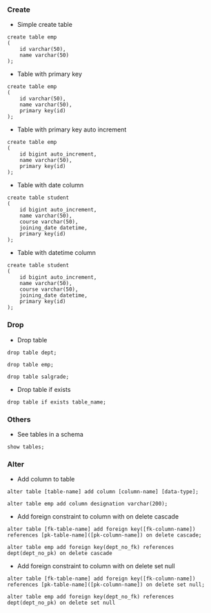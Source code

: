 ### Create
* Simple create table
```
create table emp
(
	id varchar(50),
	name varchar(50)
);
```
* Table with primary key
```
create table emp
(
	id varchar(50),
	name varchar(50),
	primary key(id)
);
```
* Table with primary key auto increment
```
create table emp
(
	id bigint auto_increment,
	name varchar(50),
	primary key(id)
);
```
* Table with date column
```
create table student
(
	id bigint auto_increment,
	name varchar(50),
	course varchar(50),
	joining_date datetime,
	primary key(id)
);
```
* Table with datetime column
```
create table student
(
	id bigint auto_increment,
	name varchar(50),
	course varchar(50),
	joining_date datetime,
	primary key(id)
);
```

### Drop
* Drop table
```
drop table dept;
```
```
drop table emp;
```
```
drop table salgrade;
```

* Drop table if exists
```
drop table if exists table_name;
```

### Others
* See tables in a schema
```
show tables;
```

### Alter
* Add column to table
```
alter table [table-name] add column [column-name] [data-type];

alter table emp add column designation varchar(200);
```
* Add foreign constraint to column with on delete cascade
```
alter table [fk-table-name] add foreign key([fk-column-name]) references [pk-table-name]([pk-column-name]) on delete cascade;

alter table emp add foreign key(dept_no_fk) references dept(dept_no_pk) on delete cascade
```
* Add foreign constraint to column with on delete set null
```
alter table [fk-table-name] add foreign key([fk-column-name]) references [pk-table-name]([pk-column-name]) on delete set null;

alter table emp add foreign key(dept_no_fk) references dept(dept_no_pk) on delete set null
```
